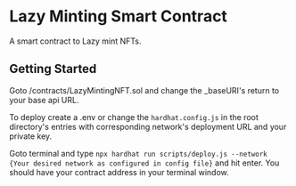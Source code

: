 # Lazy Minting Smart Contract

A smart contract to Lazy mint NFTs.

## Getting Started

Goto /contracts/LazyMintingNFT.sol and change the \_baseURI's return to your base api URL.

To deploy create a .env or change the `hardhat.config.js` in the root directory's entries with corresponding network's deployment URL and your private key.

Goto terminal and type `npx hardhat run scripts/deploy.js --network {Your desired network as configured in config file}` and hit enter. You should have your contract address in your terminal window.
